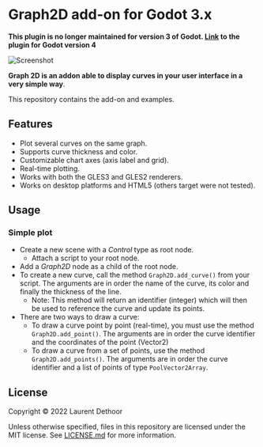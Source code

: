 # Graph2D add-on for Godot 3.x

**This plugin is no longer maintained for version 3 of Godot. [Link](https://github.com/LD2Studio/godot4-graph2d) to the plugin for Godot version 4**

![Screenshot](https://raw.githubusercontent.com/LD2Studio/graph-2d/master/screenshots/screenshot_01.png)

**Graph 2D is an addon able to display curves in your user interface in a very simple way**.

This repository contains the add-on and examples.

## Features

- Plot several curves on the same graph.
- Supports curve thickness and color.
- Customizable chart axes (axis label and grid).
- Real-time plotting.
- Works with both the GLES3 and GLES2 renderers.
- Works on desktop platforms and HTML5 (others target were not tested).

## Usage

### Simple plot
- Create a new scene with a *Control* type as root node.
    - Attach a script to your root node.
- Add a *Graph2D* node as a child of the root node.
- To create a new curve, call the method `Graph2D.add_curve()` from your script. The arguments are in order the name of the curve, its color and finally the thickness of the line.
    - Note: This method will return an identifier (integer) which will then be used to reference the curve and update its points.
- There are two ways to draw a curve:
    - To draw a curve point by point (real-time), you must use the method `Graph2D.add_point()`. The arguments are in order the curve identifier and the coordinates of the point (Vector2)
    - To draw a curve from a set of points, use the method `Graph2D.add_points()`. The arguments are in order the curve identifier and a  list of points of type `PoolVector2Array`.


## License

Copyright © 2022 Laurent Dethoor

Unless otherwise specified, files in this repository are licensed under the
MIT license. See [LICENSE.md](LICENSE.md) for more information.


